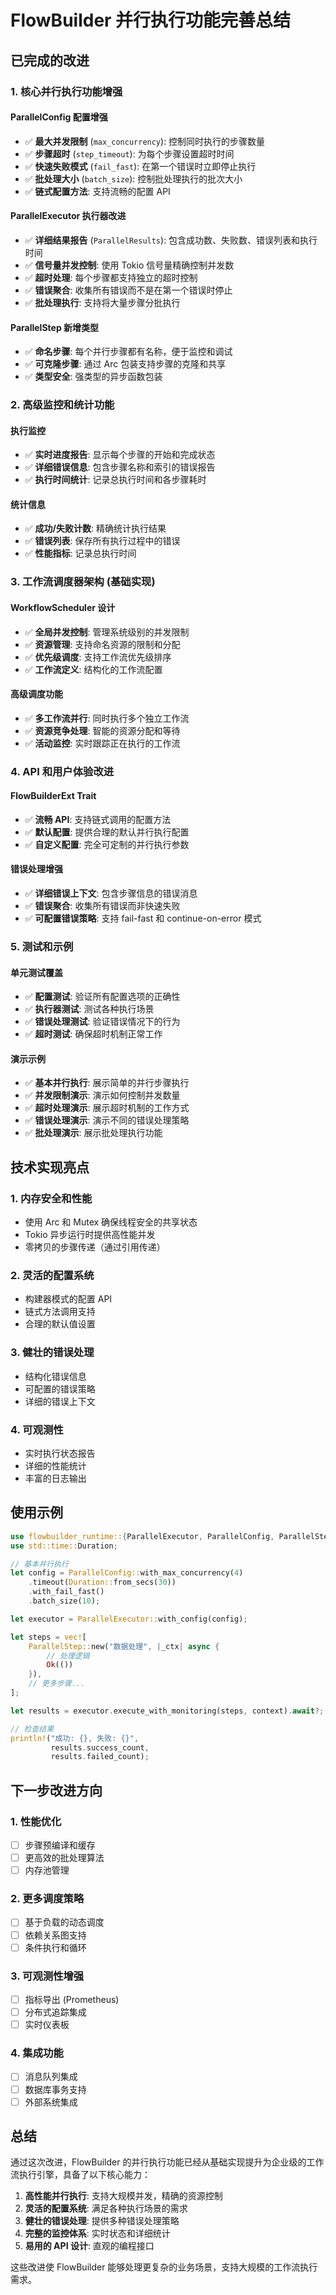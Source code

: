 # FlowBuilder 并行执行功能完善总结

## 已完成的改进

### 1. 核心并行执行功能增强

#### ParallelConfig 配置增强

-   ✅ **最大并发限制** (`max_concurrency`): 控制同时执行的步骤数量
-   ✅ **步骤超时** (`step_timeout`): 为每个步骤设置超时时间
-   ✅ **快速失败模式** (`fail_fast`): 在第一个错误时立即停止执行
-   ✅ **批处理大小** (`batch_size`): 控制批处理执行的批次大小
-   ✅ **链式配置方法**: 支持流畅的配置 API

#### ParallelExecutor 执行器改进

-   ✅ **详细结果报告** (`ParallelResults`): 包含成功数、失败数、错误列表和执行时间
-   ✅ **信号量并发控制**: 使用 Tokio 信号量精确控制并发数
-   ✅ **超时处理**: 每个步骤都支持独立的超时控制
-   ✅ **错误聚合**: 收集所有错误而不是在第一个错误时停止
-   ✅ **批处理执行**: 支持将大量步骤分批执行

#### ParallelStep 新增类型

-   ✅ **命名步骤**: 每个并行步骤都有名称，便于监控和调试
-   ✅ **可克隆步骤**: 通过 Arc 包装支持步骤的克隆和共享
-   ✅ **类型安全**: 强类型的异步函数包装

### 2. 高级监控和统计功能

#### 执行监控

-   ✅ **实时进度报告**: 显示每个步骤的开始和完成状态
-   ✅ **详细错误信息**: 包含步骤名称和索引的错误报告
-   ✅ **执行时间统计**: 记录总执行时间和各步骤耗时

#### 统计信息

-   ✅ **成功/失败计数**: 精确统计执行结果
-   ✅ **错误列表**: 保存所有执行过程中的错误
-   ✅ **性能指标**: 记录总执行时间

### 3. 工作流调度器架构 (基础实现)

#### WorkflowScheduler 设计

-   ✅ **全局并发控制**: 管理系统级别的并发限制
-   ✅ **资源管理**: 支持命名资源的限制和分配
-   ✅ **优先级调度**: 支持工作流优先级排序
-   ✅ **工作流定义**: 结构化的工作流配置

#### 高级调度功能

-   ✅ **多工作流并行**: 同时执行多个独立工作流
-   ✅ **资源竞争处理**: 智能的资源分配和等待
-   ✅ **活动监控**: 实时跟踪正在执行的工作流

### 4. API 和用户体验改进

#### FlowBuilderExt Trait

-   ✅ **流畅 API**: 支持链式调用的配置方法
-   ✅ **默认配置**: 提供合理的默认并行执行配置
-   ✅ **自定义配置**: 完全可定制的并行执行参数

#### 错误处理增强

-   ✅ **详细错误上下文**: 包含步骤信息的错误消息
-   ✅ **错误聚合**: 收集所有错误而非快速失败
-   ✅ **可配置错误策略**: 支持 fail-fast 和 continue-on-error 模式

### 5. 测试和示例

#### 单元测试覆盖

-   ✅ **配置测试**: 验证所有配置选项的正确性
-   ✅ **执行器测试**: 测试各种执行场景
-   ✅ **错误处理测试**: 验证错误情况下的行为
-   ✅ **超时测试**: 确保超时机制正常工作

#### 演示示例

-   ✅ **基本并行执行**: 展示简单的并行步骤执行
-   ✅ **并发限制演示**: 演示如何控制并发数量
-   ✅ **超时处理演示**: 展示超时机制的工作方式
-   ✅ **错误处理演示**: 演示不同的错误处理策略
-   ✅ **批处理演示**: 展示批处理执行功能

## 技术实现亮点

### 1. 内存安全和性能

-   使用 Arc 和 Mutex 确保线程安全的共享状态
-   Tokio 异步运行时提供高性能并发
-   零拷贝的步骤传递（通过引用传递）

### 2. 灵活的配置系统

-   构建器模式的配置 API
-   链式方法调用支持
-   合理的默认值设置

### 3. 健壮的错误处理

-   结构化错误信息
-   可配置的错误策略
-   详细的错误上下文

### 4. 可观测性

-   实时执行状态报告
-   详细的性能统计
-   丰富的日志输出

## 使用示例

```rust
use flowbuilder_runtime::{ParallelExecutor, ParallelConfig, ParallelStep};
use std::time::Duration;

// 基本并行执行
let config = ParallelConfig::with_max_concurrency(4)
    .timeout(Duration::from_secs(30))
    .with_fail_fast()
    .batch_size(10);

let executor = ParallelExecutor::with_config(config);

let steps = vec![
    ParallelStep::new("数据处理", |_ctx| async {
        // 处理逻辑
        Ok(())
    }),
    // 更多步骤...
];

let results = executor.execute_with_monitoring(steps, context).await?;

// 检查结果
println!("成功: {}, 失败: {}",
         results.success_count,
         results.failed_count);
```

## 下一步改进方向

### 1. 性能优化

-   [ ] 步骤预编译和缓存
-   [ ] 更高效的批处理算法
-   [ ] 内存池管理

### 2. 更多调度策略

-   [ ] 基于负载的动态调度
-   [ ] 依赖关系图支持
-   [ ] 条件执行和循环

### 3. 可观测性增强

-   [ ] 指标导出 (Prometheus)
-   [ ] 分布式追踪集成
-   [ ] 实时仪表板

### 4. 集成功能

-   [ ] 消息队列集成
-   [ ] 数据库事务支持
-   [ ] 外部系统集成

## 总结

通过这次改进，FlowBuilder 的并行执行功能已经从基础实现提升为企业级的工作流执行引擎，具备了以下核心能力：

1. **高性能并行执行**: 支持大规模并发，精确的资源控制
2. **灵活的配置系统**: 满足各种执行场景的需求
3. **健壮的错误处理**: 提供多种错误处理策略
4. **完整的监控体系**: 实时状态和详细统计
5. **易用的 API 设计**: 直观的编程接口

这些改进使 FlowBuilder 能够处理更复杂的业务场景，支持大规模的工作流执行需求。
